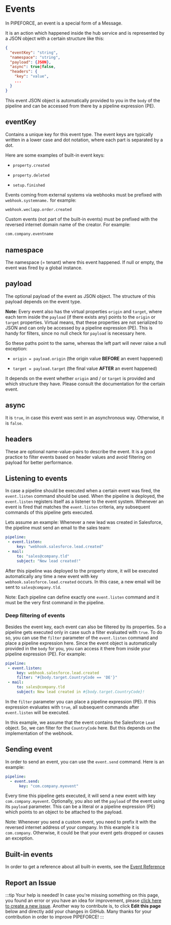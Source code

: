 
# Events

In PIPEFORCE, an event is a special form of a Message.

It is an action which happened inside the hub service and is represented by a JSON object with a certain structure like this:

```json
{
  "eventKey": "string",
  "namespace": "string",
  "payload": {JSON},
  "async": true|false,
  "headers": {
    "key": "value",
    ...
  }
}
```

This event JSON object is automatically provided to you in the `body` of the pipeline and can be accessed from there by a pipeline expression (PE).

## eventKey

Contains a unique key for this event type. The event keys are typically written in a lower case and dot notation, where each part is separated by a dot.

Here are some examples of built-in event keys:

*   `property.created`
    
*   `property.deleted`
    
*   `setup.finished`
    

Events coming from external systems via webhooks must be prefixed with `webhook.systemname.` for example:

```bash
webhook.weclapp.order.created
```

Custom events (not part of the built-in events) must be prefixed with the reversed internet domain name of the creator. For example:

```bash
com.company.eventname
```

## namespace

The namespace (= tenant) where this event happened. If null or empty, the event was fired by a global instance.

## payload

The optional payload of the event as JSON object. The structure of this payload depends on the event type.

**Note:** Every event also has the virtual properties `origin` and `target`, where each term inside the `payload` (if there exists any) points to the `origin` or `target` properties. Virtual means, that these properties are not serialized to JSON and can only be accessed by a pipeline expression (PE). This is handy for filters, since no null check for `payload` is necessary here.

So these paths point to the same, whereas the left part will never raise a null exception:

*   `origin = payload.origin` (the origin value **BEFORE** an event happened)
    
*   `target = payload.target` (the final value **AFTER** an event happened)
    

It depends on the event whether `origin` and / or `target` is provided and which structure they have. Please consult the documentation for the certain event.

## async

It is `true`, in case this event was sent in an asynchronous way. Otherwise, it is `false`.

## headers

These are optional name-value-pairs to describe the event. It is a good practice to filter events based on header values and avoid filtering on payload for better performance.

## Listening to events

In case a pipeline should be executed when a certain event was fired, the `event.listen` command should be used. When the pipeline is deployed, the `event.listen` registers itself as a listener to the event system. Whenever an event is fired that matches the `event.listen` criteria, any subsequent commands of this pipeline gets executed.

Lets assume an example: Whenever a new lead was created in Salesforce, the pipeline must send an email to the sales team:

```yaml
pipeline:
 - event.listen:
     key: "webhook.salesforce.lead.created"
 - mail:
     to: "sales@company.tld"
     subject: "New lead created!"
```

After this pipeline was deployed to the property store, it will be executed automatically any time a new event with key `webhook.salesforce.lead.created` occurs. In this case, a new email will be sent to `sales@company.tld`.

Note: Each pipeline can define exactly one `event.listen` command and it must be the very first command in the pipeline.

### Deep filtering of events

Besides the event key, each event can also be filtered by its properties. So a pipeline gets executed only in case such a filter evaluated with `true`. To do so, you can use the `filter` parameter of the `event.listen` command and place a pipeline expression here. Since the event object is automatically provided in the `body` for you, you can access it there from inside your pipeline expression (PE). For example:

```yaml
pipeline:
 - event.listen:
     key: webhook.salesforce.lead.created
     filter: "#{body.target.CountryCode == 'DE'}"
 - mail:
     to: sales@company.tld
     subject: New lead created in #{body.target.CountryCode}!
```

In the `filter` parameter you can place a pipeline expression (PE). If this expression evaluates with `true`, all subsequent commands after `event.listen` will be executed.

In this example, we assume that the event contains the Salesforce `Lead` object. So, we can filter for the `CountryCode` here. But this depends on the implementation of the webhook.

## Sending event

In order to send an event, you can use the `event.send` command. Here is an example:

```yaml
pipeline:
  - event.send:
      key: "com.company.myevent"
```

Every time this pipeline gets executed, it will send a new event with key `com.company.myevent`. Optionally, you also set the `payload` of the event using its `payload` parameter. This can be a literal or a pipeline expression (PE) which points to an object to be attached to the payload.

Note: Whenever you send a custom event, you need to prefix it with the reversed internet address of your company. In this example it is `com.company`. Otherwise, it could be that your event gets dropped or causes an exception.

## Built-in events

In order to get a reference about all built-in events, see the [Event Reference](../../api/events)

## Report an Issue
:::tip Your help is needed!
In case you're missing something on this page, you found an error or you have an idea for improvement, please [click here to create a new issue](https://github.com/pipeforce/pipeforce.github.io/issues/new). Another way to contribute is, to click **Edit this page** below and directly add your changes in GitHub. Many thanks for your contribution in order to improve PIPEFORCE!
:::